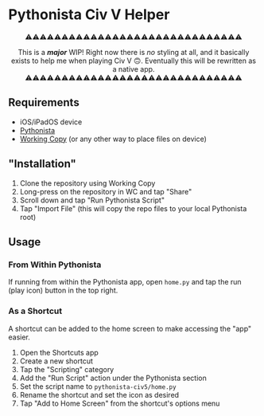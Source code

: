 # Pythonista Civ V Helper

<div align="center">
⚠️⚠️⚠️⚠️⚠️⚠️⚠️⚠️⚠️⚠️⚠️⚠️⚠️⚠️⚠️⚠️⚠️⚠️⚠️⚠️⚠️⚠️⚠️⚠️⚠️⚠️⚠️⚠️⚠️⚠️

This is a **_major_** WIP! Right now there is _no_ styling at all, and it basically exists to help me when playing Civ V 🙃. Eventually this will be rewritten as a native app.
⚠️⚠️⚠️⚠️⚠️⚠️⚠️⚠️⚠️⚠️⚠️⚠️⚠️⚠️⚠️⚠️⚠️⚠️⚠️⚠️⚠️⚠️⚠️⚠️⚠️⚠️⚠️⚠️⚠️⚠️

</div>

## Requirements

- iOS/iPadOS device
- [Pythonista](http://omz-software.com/pythonista/)
- [Working Copy](https://workingcopy.app/) (or any other way to place files on device)

## "Installation"

1. Clone the repository using Working Copy
2. Long-press on the repository in WC and tap "Share"
3. Scroll down and tap "Run Pythonista Script"
4. Tap "Import File" (this will copy the repo files to your local Pythonista root)

## Usage

### From Within Pythonista

If running from within the Pythonista app, open `home.py` and tap the run (play icon) button in the top right.

### As a Shortcut

A shortcut can be added to the home screen to make accessing the "app" easier.

1. Open the Shortcuts app
2. Create a new shortcut
3. Tap the "Scripting" category
4. Add the "Run Script" action under the Pythonista section
5. Set the script name to `pythonista-civ5/home.py`
6. Rename the shortcut and set the icon as desired
7. Tap "Add to Home Screen" from the shortcut's options menu

